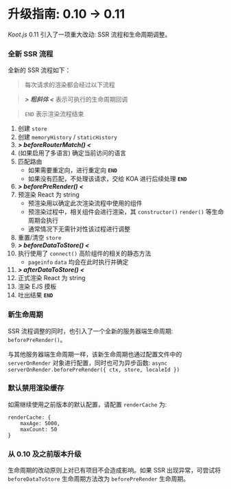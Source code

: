 # 升级指南: 0.10 -> 0.11

_Koot.js_ 0.11 引入了一项重大改动: SSR 流程和生命周期调整。

### 全新 SSR 流程

全新的 SSR 流程如下：

> 每次请求的渲染都会经过以下流程

> _**> 粗斜体 <**_ 表示可执行的生命周期回调

> `END` 表示渲染流程结束

1. 创建 `store`
2. 创建 `memoryHistory` / `staticHistory`
3. _**> beforeRouterMatch() <**_
4. (如果启用了多语言) 确定当前访问的语言
5. 匹配路由
    - 如果需要重定向，进行重定向 **`END`**
    - 如果没有匹配，不处理该请求，交给 KOA 进行后续处理 **`END`**
6. _**> beforePreRender() <**_
7. 预渲染 React 为 string
    - 预渲染用以确定此次渲染流程中使用的组件
    - 预渲染过程中，相关组件会进行渲染，其 `constructor()` `render()` 等生命周期会执行
    - 通常情况下无需针对性该过程进行调整
8. 重置/清空 `store`
9. _**> beforeDataToStore() <**_
10. 执行使用了 `connect()` 高阶组件的相关的静态方法
    - `pageinfo` `data` 均会在此时执行并确定
11. _**> afterDataToStore() <**_
12. 正式渲染 React 为 string
13. 渲染 EJS 摸板
14. 吐出结果 **`END`**

### 新生命周期

SSR 流程调整的同时，也引入了一个全新的服务器端生命周期: `beforePreRender()`。

与其他服务器端生命周期一样，该新生命周期也通过配置文件中的 `serverOnRender` 对象进行配置，同时也可为异步函数: `async serverOnRender.beforePreRender({ ctx, store, localeId })`

### 默认禁用渲染缓存

如需继续使用之前版本的默认配置，请配置 `renderCache` 为:

```
renderCache: {
    maxAge: 5000,
    maxCount: 50
}
```

### 从 0.10 及之前版本升级

生命周期的改动原则上对已有项目不会造成影响。如果 SSR 出现异常，可尝试将 `beforeDataToStore` 生命周期方法改为 `beforePreRender` 生命周期。
